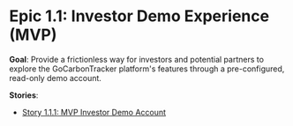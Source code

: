 # Epic 1.1: Investor Demo Experience (MVP)

**Goal**: Provide a frictionless way for investors and potential partners to explore the GoCarbonTracker platform's features through a pre-configured, read-only demo account.

**Stories**:

*   [Story 1.1.1: MVP Investor Demo Account](docs/stories/1.1.1-mvp-investor-demo.md)
